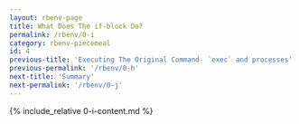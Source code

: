 ```yaml
---
layout: rbenv-page
title: What Does The if-block Do?
permalink: /rbenv/0-i
category: rbenv-piecemeal
id: 4
previous-title: 'Executing The Original Command- `exec` and processes'
previous-permalink: '/rbenv/0-h'
next-title: 'Summary'
next-permalink: '/rbenv/0-j'
---
```


{% include_relative 0-i-content.md %}
